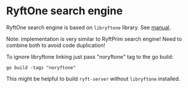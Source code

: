 # RyftOne search engine

RyftOne search engine is based on `libryftone` library.
See [manual](http://info.ryft.com/acton/attachment/17117/f-0002/1/-/-/-/-/Ryft-Open-API-Library-User-Guide.pdf).

Note: implementation is very similar to RyftPrim search engine!
Need to combine both to avoid code duplication!

To ignore libryftone linking just pass "noryftone" tag to the go build:

```
go build -tags "noryftone"
```

This might be helpful to build `ryft-server` without `libryftone` installed.
